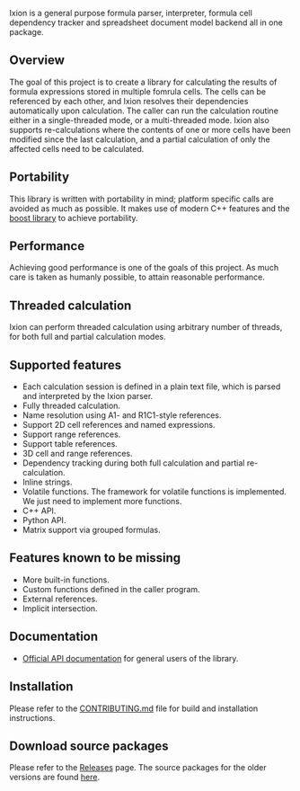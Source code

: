 Ixion is a general purpose formula parser, interpreter, formula cell dependency
tracker and spreadsheet document model backend all in one package.

## Overview
The goal of this project is to create a library for calculating the
results of formula expressions stored in multiple fomrula cells.  The cells
can be referenced by each other, and Ixion resolves their dependencies
automatically upon calculation.  The caller can run the calculation routine
either in a single-threaded mode, or a multi-threaded mode. Ixion also supports
re-calculations where the contents of one or more cells have been modified
since the last calculation, and a partial calculation of only the affected
cells need to be calculated.

## Portability
This library is written with portability in mind; platform specific calls
are avoided as much as possible.  It makes use of modern C++ features and the
[boost library](http://boost.org) to achieve portability.

## Performance
Achieving good performance is one of the goals of this project.  As much
care is taken as humanly possible, to attain reasonable performance.

## Threaded calculation
Ixion can perform threaded calculation using arbitrary number of threads,
for both full and partial calculation modes.

## Supported features
* Each calculation session is defined in a plain text file, which is parsed
  and interpreted by the Ixion parser.
* Fully threaded calculation.
* Name resolution using A1- and R1C1-style references.
* Support 2D cell references and named expressions.
* Support range references.
* Support table references.
* 3D cell and range references.
* Dependency tracking during both full calculation and partial re-calculation.
* Inline strings.
* Volatile functions. The framework for volatile functions is implemented. We
  just need to implement more functions.
* C++ API.
* Python API.
* Matrix support via grouped formulas.

## Features known to be missing
* More built-in functions.
* Custom functions defined in the caller program.
* External references.
* Implicit intersection.

## Documentation

* [Official API documentation](https://ixion.readthedocs.io/en/latest/) for general users of the library.

## Installation

Please refer to the [CONTRIBUTING.md](CONTRIBUTING.md) file for build and
installation instructions.


## Download source packages

Please refer to the [Releases](https://gitlab.com/ixion/ixion/-/releases) page.
The source packages for the older versions are found [here](OLD-DOWNLOADS.md).


